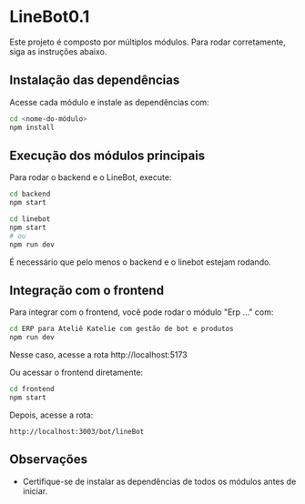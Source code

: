 # LineBot0.1

Este projeto é composto por múltiplos módulos. Para rodar corretamente, siga as instruções abaixo.

## Instalação das dependências

Acesse cada módulo e instale as dependências com:

```bash
cd <nome-do-módulo>
npm install
```

## Execução dos módulos principais

Para rodar o backend e o LineBot, execute:

```bash
cd backend
npm start
```

```bash
cd linebot
npm start
# ou
npm run dev
```

É necessário que pelo menos o backend e o linebot estejam rodando.

## Integração com o frontend

Para integrar com o frontend, você pode rodar o módulo "Erp ..." com:

```bash
cd ERP para Ateliê Katelie com gestão de bot e produtos
npm run dev
```

Nesse caso, acesse a rota http://localhost:5173

Ou acessar o frontend diretamente:

```bash
cd frontend
npm start
```

Depois, acesse a rota:

```
http://localhost:3003/bot/lineBot
```

## Observações

- Certifique-se de instalar as dependências de todos os módulos antes de iniciar.
